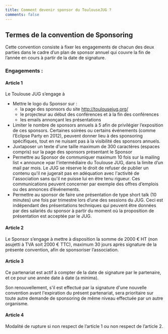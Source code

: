 ```yaml
---
title: Comment devenir sponsor du ToulouseJUG ?
comments: false
---
```


## Termes de la convention de Sponsoring

Cette convention consiste à fixer les engagements de chacun des deux parties
dans le cadre d’un plan de sponsor annuel qui couvre la fin de l’année en cours
à partir de la date de signature.

### Engagements :

#### Article 1

Le Toulouse JUG s’engage à

* Mettre le logo du Sponsor sur :
  * la page des sponsors du site http://toulousejug.org/
  * le projecteur au début des conférences et à la fin des conférences
  * les emails annonçant les présentations
* Limiter le nombre de sponsors annuels à 5 afin de privilégier l’exposition de
  ces sponsors. Certaines soirées ou certains événements (comme l’Eclipse Party
  en 2012), peuvent donner lieu à des sponsoring spécifiques, tout en ne nuisant
  pas à la visibilité des sponsors annuels.
* Juxtaposer un texte d'une taille maximum de 300 caractères (espaces compris)
  sur la page des sponsors présentant le Sponsor
* Permettre au Sponsor de communiquer maximum 10 fois sur la mailing list
  « announce »par l'intermédiaire du Toulouse JUG, dans la limite d’un mail par
  mois. Le JUG se réserve le droit de refuser de publier un contenu qu'il ne
  jugerait pas en adéquation avec l'activité de l'association sans qu'il ne
  puisse lui en être tenu rigueur. Ces communications peuvent concerner par
  exemple des offres d’emplois ou des annonces d’événements.
* Permettre au sponsor de faire une présentation de type short talk (10 minutes)
  une fois par trimestre lors d’une des sessions du JUG. Ceci est indépendant
  des présentations techniques qui peuvent être données par des salariés du
  sponsor à partir du moment où la proposition de présentation est acceptée par
  le JUG.

#### Article 2

Le Sponsor s’engage à mettre à disposition la somme de 2000 € HT (non asujetti
à TVA soit 2000  € TTC), maximum 30 jours après signature de la présente
convention, afin de sponsoriser l’association.

#### Article 3

Ce partenariat est actif à compter de la date de signature par le partenaire,
et ce pour une année date à date (a minima).
 
Son renouvellement, s'il est effectué par la signature d'une nouvelle convention
avant l'expiration du présent partenariat, sera prioritaire sur toute autre
demande de sponsoring de même niveau effectuée par un autre organisme.

#### Article 4

Modalité de rupture si non respect de l’article 1 ou non respect de l’article 2.
